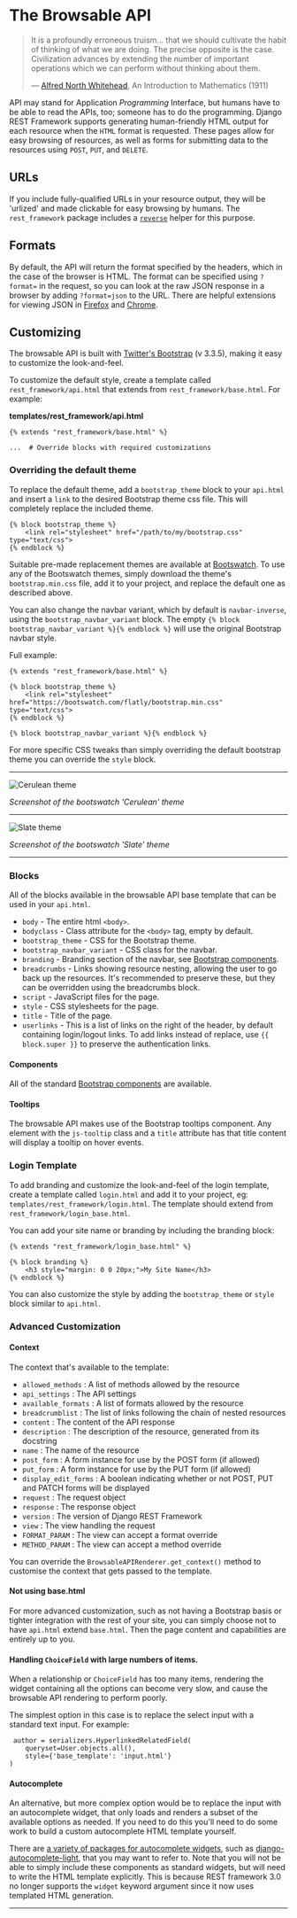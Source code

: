 # The Browsable API

> It is a profoundly erroneous truism... that we should cultivate the habit of thinking of what we are doing. The precise opposite is the case. Civilization advances by extending the number of important operations which we can perform without thinking about them.
>
> — [Alfred North Whitehead][cite], An Introduction to Mathematics (1911)

API may stand for Application _Programming_ Interface, but humans have to be able to read the APIs, too; someone has to do the programming. Django REST Framework supports generating human-friendly HTML output for each resource when the `HTML` format is requested. These pages allow for easy browsing of resources, as well as forms for submitting data to the resources using `POST`, `PUT`, and `DELETE`.

## URLs

If you include fully-qualified URLs in your resource output, they will be 'urlized' and made clickable for easy browsing by humans. The `rest_framework` package includes a [`reverse`][drfreverse] helper for this purpose.

## Formats

By default, the API will return the format specified by the headers, which in the case of the browser is HTML. The format can be specified using `?format=` in the request, so you can look at the raw JSON response in a browser by adding `?format=json` to the URL. There are helpful extensions for viewing JSON in [Firefox][ffjsonview] and [Chrome][chromejsonview].

## Customizing

The browsable API is built with [Twitter's Bootstrap][bootstrap] (v 3.3.5), making it easy to customize the look-and-feel.

To customize the default style, create a template called `rest_framework/api.html` that extends from `rest_framework/base.html`. For example:

**templates/rest_framework/api.html**

```
{% extends "rest_framework/base.html" %}

...  # Override blocks with required customizations
```

### Overriding the default theme

To replace the default theme, add a `bootstrap_theme` block to your `api.html` and insert a `link` to the desired Bootstrap theme css file. This will completely replace the included theme.

```
{% block bootstrap_theme %}
    <link rel="stylesheet" href="/path/to/my/bootstrap.css" type="text/css">
{% endblock %}
```

Suitable pre-made replacement themes are available at [Bootswatch][bswatch]. To use any of the Bootswatch themes, simply download the theme's `bootstrap.min.css` file, add it to your project, and replace the default one as described above.

You can also change the navbar variant, which by default is `navbar-inverse`, using the `bootstrap_navbar_variant` block. The empty `{% block bootstrap_navbar_variant %}{% endblock %}` will use the original Bootstrap navbar style.

Full example:

```
{% extends "rest_framework/base.html" %}

{% block bootstrap_theme %}
    <link rel="stylesheet" href="https://bootswatch.com/flatly/bootstrap.min.css" type="text/css">
{% endblock %}

{% block bootstrap_navbar_variant %}{% endblock %}
```

For more specific CSS tweaks than simply overriding the default bootstrap theme you can override the `style` block.

---

![Cerulean theme][cerulean]

_Screenshot of the bootswatch 'Cerulean' theme_

---

![Slate theme][slate]

_Screenshot of the bootswatch 'Slate' theme_

---

### Blocks

All of the blocks available in the browsable API base template that can be used in your `api.html`.

- `body` - The entire html `<body>`.
- `bodyclass` - Class attribute for the `<body>` tag, empty by default.
- `bootstrap_theme` - CSS for the Bootstrap theme.
- `bootstrap_navbar_variant` - CSS class for the navbar.
- `branding` - Branding section of the navbar, see [Bootstrap components][bcomponentsnav].
- `breadcrumbs` - Links showing resource nesting, allowing the user to go back up the resources. It's recommended to preserve these, but they can be overridden using the breadcrumbs block.
- `script` - JavaScript files for the page.
- `style` - CSS stylesheets for the page.
- `title` - Title of the page.
- `userlinks` - This is a list of links on the right of the header, by default containing login/logout links. To add links instead of replace, use `{{ block.super }}` to preserve the authentication links.

#### Components

All of the standard [Bootstrap components][bcomponents] are available.

#### Tooltips

The browsable API makes use of the Bootstrap tooltips component. Any element with the `js-tooltip` class and a `title` attribute has that title content will display a tooltip on hover events.

### Login Template

To add branding and customize the look-and-feel of the login template, create a template called `login.html` and add it to your project, eg: `templates/rest_framework/login.html`. The template should extend from `rest_framework/login_base.html`.

You can add your site name or branding by including the branding block:

```
{% extends "rest_framework/login_base.html" %}

{% block branding %}
    <h3 style="margin: 0 0 20px;">My Site Name</h3>
{% endblock %}
```

You can also customize the style by adding the `bootstrap_theme` or `style` block similar to `api.html`.

### Advanced Customization

#### Context

The context that's available to the template:

- `allowed_methods` : A list of methods allowed by the resource
- `api_settings` : The API settings
- `available_formats` : A list of formats allowed by the resource
- `breadcrumblist` : The list of links following the chain of nested resources
- `content` : The content of the API response
- `description` : The description of the resource, generated from its docstring
- `name` : The name of the resource
- `post_form` : A form instance for use by the POST form (if allowed)
- `put_form` : A form instance for use by the PUT form (if allowed)
- `display_edit_forms` : A boolean indicating whether or not POST, PUT and PATCH forms will be displayed
- `request` : The request object
- `response` : The response object
- `version` : The version of Django REST Framework
- `view` : The view handling the request
- `FORMAT_PARAM` : The view can accept a format override
- `METHOD_PARAM` : The view can accept a method override

You can override the `BrowsableAPIRenderer.get_context()` method to customise the context that gets passed to the template.

#### Not using base.html

For more advanced customization, such as not having a Bootstrap basis or tighter integration with the rest of your site, you can simply choose not to have `api.html` extend `base.html`. Then the page content and capabilities are entirely up to you.

#### Handling `ChoiceField` with large numbers of items.

When a relationship or `ChoiceField` has too many items, rendering the widget containing all the options can become very slow, and cause the browsable API rendering to perform poorly.

The simplest option in this case is to replace the select input with a standard text input. For example:

```
 author = serializers.HyperlinkedRelatedField(
    queryset=User.objects.all(),
    style={'base_template': 'input.html'}
)
```

#### Autocomplete

An alternative, but more complex option would be to replace the input with an autocomplete widget, that only loads and renders a subset of the available options as needed. If you need to do this you'll need to do some work to build a custom autocomplete HTML template yourself.

There are [a variety of packages for autocomplete widgets][autocomplete-packages], such as [django-autocomplete-light], that you may want to refer to. Note that you will not be able to simply include these components as standard widgets, but will need to write the HTML template explicitly. This is because REST framework 3.0 no longer supports the `widget` keyword argument since it now uses templated HTML generation.

---

[autocomplete-packages]: https://www.djangopackages.com/grids/g/auto-complete/
[bcomponents]: https://getbootstrap.com/2.3.2/components.html
[bcomponentsnav]: https://getbootstrap.com/2.3.2/components.html#navbar
[bootstrap]: https://getbootstrap.com/
[bswatch]: https://bootswatch.com/
[cerulean]: ../img/cerulean.png
[chromejsonview]: https://chrome.google.com/webstore/detail/chklaanhfefbnpoihckbnefhakgolnmc
[cite]: https://en.wikiquote.org/wiki/Alfred_North_Whitehead
[django-autocomplete-light]: https://github.com/yourlabs/django-autocomplete-light
[drfreverse]: ../api-guide/reverse.md
[ffjsonview]: https://addons.mozilla.org/en-US/firefox/addon/jsonview/
[slate]: ../img/slate.png
